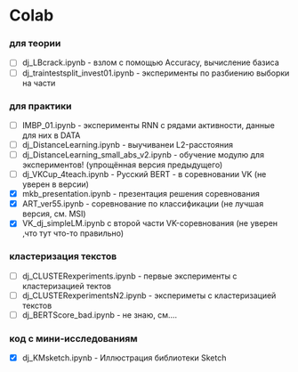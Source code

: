 # Colab

### для теории
* [ ] dj_LBcrack.ipynb - взлом с помощью Accuracy, вычисление базиса
* [ ] dj_traintestsplit_invest01.ipynb - эксперименты по разбиению выборки на части

### для практики
* [ ] IMBP_01.ipynb - эксперименты RNN с рядами активности, данные для них в DATA
* [ ] dj_DistanceLearning.ipynb - выучиванеи L2-расстояния
* [ ] dj_DistanceLearning_small_abs_v2.ipynb - обучение модулю для экспериментов! (упрощённая версия предыдущего)
* [ ] dj_VKCup_4teach.ipynb - Русский BERT -  в соревновании VK (не уверен в версии)
* [X] mkb_presentation.ipynb - презентация решения соревнования
* [X] ART_ver55.ipynb - соревнование по классификации (не лучшая версия, см. MSI)
* [X] VK_dj_simpleLM.ipynb с второй части VK-соревнования (не уверен ,что тут что-то правильно)

### кластеризация текстов
* [ ] dj_CLUSTERexperiments.ipynb - первые эксперименты с кластеризацией тектов
* [ ] dj_CLUSTERexperimentsN2.ipynb - экспериметы с кластеризацией текстов
* [ ] dj_BERTScore_bad.ipynb - не знаю, см....

### код с мини-исследованиям
* [X] dj_KMsketch.ipynb - Иллюстрация библиотеки Sketch
